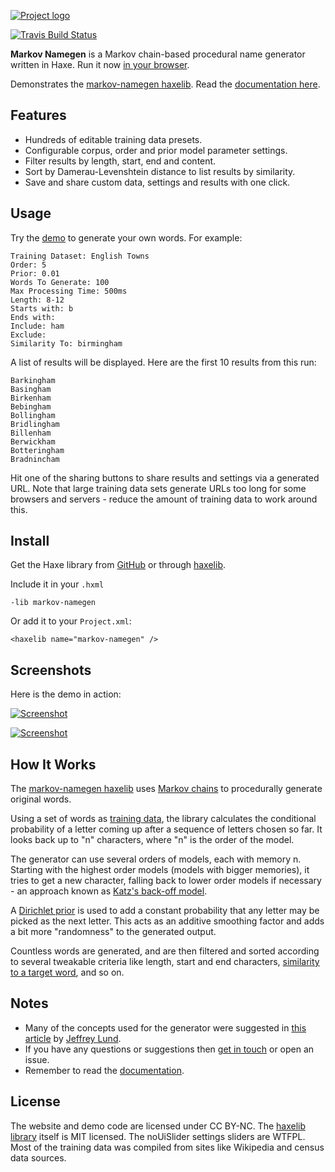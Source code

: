 [![Project logo](https://github.com/Tw1ddle/MarkovNameGenerator/blob/master/screenshots/markovnamegen_logo.png?raw=true "Markov Namegen Procedural Random Name Generator Project logo")](http://www.samcodes.co.uk/project/markov-namegen/)

[![Travis Build Status](https://img.shields.io/travis/Tw1ddle/MarkovNameGenerator.svg?style=flat-square)](https://travis-ci.org/Tw1ddle/MarkovNameGenerator)

**Markov Namegen** is a Markov chain-based procedural name generator written in Haxe. Run it now [in your browser](http://www.samcodes.co.uk/project/markov-namegen/).

Demonstrates the [markov-namegen haxelib](http://lib.haxe.org/p/markov-namegen). Read the [documentation here](http://tw1ddle.github.io/MarkovNameGenerator/).

## Features
* Hundreds of editable training data presets.
* Configurable corpus, order and prior model parameter settings.
* Filter results by length, start, end and content.
* Sort by Damerau-Levenshtein distance to list results by similarity.
* Save and share custom data, settings and results with one click.

## Usage

Try the [demo](http://www.samcodes.co.uk/project/markov-namegen/) to generate your own words. For example:

```
Training Dataset: English Towns
Order: 5
Prior: 0.01
Words To Generate: 100
Max Processing Time: 500ms
Length: 8-12
Starts with: b
Ends with:
Include: ham
Exclude:
Similarity To: birmingham
```

A list of results will be displayed. Here are the first 10 results from this run:
```
Barkingham
Basingham
Birkenham
Bebingham
Bollingham
Bridlingham
Billenham
Berwickham
Botteringham
Bradnincham
```

Hit one of the sharing buttons to share results and settings via a generated URL. Note that large training data sets generate URLs too long for some browsers and servers - reduce the amount of training data to work around this.

## Install

Get the Haxe library from [GitHub](https://github.com/Tw1ddle/MarkovNameGenerator) or through [haxelib](http://lib.haxe.org/p/markov-namegen/).

Include it in your ```.hxml```
```
-lib markov-namegen
```

Or add it to your ```Project.xml```:
```
<haxelib name="markov-namegen" />
```

## Screenshots
Here is the demo in action:

[![Screenshot](https://github.com/Tw1ddle/MarkovNameGenerator/blob/master/screenshots/screenshot1.png?raw=true "Markov Namegen Procedural Random Name Generator screenshot 1")](http://www.samcodes.co.uk/project/markov-namegen/)


[![Screenshot](https://github.com/Tw1ddle/MarkovNameGenerator/blob/master/screenshots/screenshot2.png?raw=true "Markov Namegen Procedural Random Name Generator screenshot 2")](http://www.samcodes.co.uk/project/markov-namegen/)

## How It Works

The [markov-namegen haxelib](http://lib.haxe.org/p/markov-namegen) uses [Markov chains](https://en.wikipedia.org/wiki/Markov_chain) to procedurally generate original words.

Using a set of words as [training data](https://en.wikipedia.org/wiki/Machine_learning), the library calculates the conditional probability of a letter coming up after a sequence of letters chosen so far. It looks back up to "n" characters, where "n" is the order of the model.

The generator can use several orders of models, each with memory n. Starting with the highest order models (models with bigger memories), it tries to get a new character, falling back to lower order models if necessary - an approach known as [Katz's back-off model](https://en.wikipedia.org/wiki/Katz%27s_back-off_model).

A [Dirichlet prior](https://en.wikipedia.org/wiki/Dirichlet_distribution#Special_cases) is used to add a constant probability that any letter may be picked as the next letter. This acts as an additive smoothing factor and adds a bit more "randomness" to the generated output.

Countless words are generated, and are then filtered and sorted according to several tweakable criteria like length, start and end characters, [similarity to a target word](https://en.wikipedia.org/wiki/Levenshtein_distance), and so on.

## Notes
* Many of the concepts used for the generator were suggested in [this article](http://www.roguebasin.com/index.php?title=Names_from_a_high_order_Markov_Process_and_a_simplified_Katz_back-off_scheme) by [Jeffrey Lund](https://github.com/jlund3).
* If you have any questions or suggestions then [get in touch](http://samcodes.co.uk/contact) or open an issue.
* Remember to read the [documentation](http://tw1ddle.github.io/MarkovNameGenerator/).

## License
The website and demo code are licensed under CC BY-NC. The [haxelib library](http://lib.haxe.org/p/markov-namegen/) itself is MIT licensed. The noUiSlider settings sliders are WTFPL. Most of the training data was compiled from sites like Wikipedia and census data sources.
